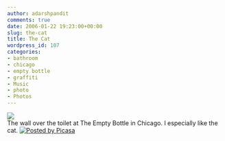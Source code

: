 ```yaml
---
author: adarshpandit
comments: true
date: 2006-01-22 19:23:00+00:00
slug: the-cat
title: The Cat
wordpress_id: 107
categories:
- bathroom
- chicago
- empty bottle
- graffiti
- Music
- photo
- Photos
---
```


[![](http://photos1.blogger.com/blogger/5119/270/320/IMG_3044.jpg)](http://photos1.blogger.com/blogger/5119/270/640/IMG_3044.jpg)   
The wall over the toilet at The Empty Bottle in Chicago. I especially like the cat. [![Posted by Picasa](http://photos1.blogger.com/pbp.gif)](http://picasa.google.com/)
